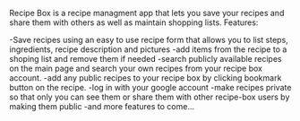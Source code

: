 Recipe Box is a recipe managment app that lets you save your recipes and share them with others as well as maintain shopping lists.
Features:

-Save recipes using an easy to use recipe form that allows you to list steps, ingredients, recipe description and pictures
-add items from the recipe to a shoping list and remove them if needed
-search publicly available recipes on the main page and search your own recipes from your recipe box account.
-add any public recipes to your recipe box by clicking bookmark button on the recipe.
-log in with your google account
-make recipes private so that only you can see them or share them with other recipe-box users by making them public
-and more features to come...
